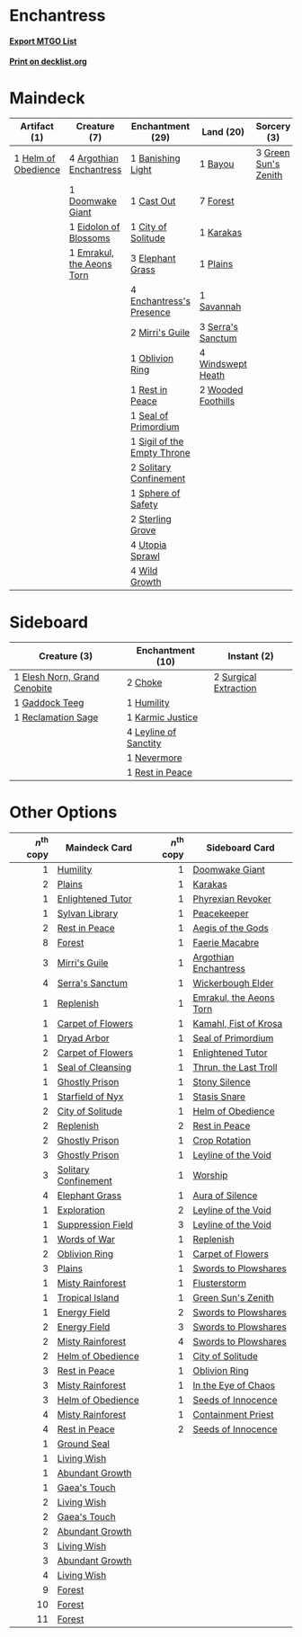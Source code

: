 # Enchantress

#### [Export MTGO List](../collection/Enchantress/Enchantress.txt)
#### [Print on decklist.org](http://decklist.org/?deckmain=4%09Argothian%20Enchantress%0A1%09Banishing%20Light%0A1%09Bayou%0A1%09Cast%20Out%0A1%09City%20of%20Solitude%0A1%09Doomwake%20Giant%0A1%09Eidolon%20of%20Blossoms%0A3%09Elephant%20Grass%0A1%09Emrakul,%20the%20Aeons%20Torn%0A4%09Enchantress's%20Presence%0A7%09Forest%0A3%09Green%20Sun's%20Zenith%0A1%09Helm%20of%20Obedience%0A1%09Karakas%0A2%09Mirri's%20Guile%0A1%09Oblivion%20Ring%0A1%09Plains%0A1%09Rest%20in%20Peace%0A1%09Savannah%0A1%09Seal%20of%20Primordium%0A3%09Serra's%20Sanctum%0A1%09Sigil%20of%20the%20Empty%20Throne%0A2%09Solitary%20Confinement%0A1%09Sphere%20of%20Safety%0A2%09Sterling%20Grove%0A4%09Utopia%20Sprawl%0A4%09Wild%20Growth%0A4%09Windswept%20Heath%0A2%09Wooded%20Foothills&deckside=2%09Choke%0A1%09Elesh%20Norn,%20Grand%20Cenobite%0A1%09Gaddock%20Teeg%0A1%09Humility%0A1%09Karmic%20Justice%0A4%09Leyline%20of%20Sanctity%0A1%09Nevermore%0A1%09Reclamation%20Sage%0A1%09Rest%20in%20Peace%0A2%09Surgical%20Extraction)
# Maindeck

|                                         Artifact (1)                                         |                                            Creature (7)                                            |                                           Enchantment (29)                                           |                                          Land (20)                                          |                                          Sorcery (3)                                          |
|----------------------------------------------------------------------------------------------|----------------------------------------------------------------------------------------------------|------------------------------------------------------------------------------------------------------|---------------------------------------------------------------------------------------------|-----------------------------------------------------------------------------------------------|
|1 [Helm of Obedience](http://gatherer.wizards.com/Pages/Card/Details.aspx?multiverseid=184550)|4 [Argothian Enchantress](http://gatherer.wizards.com/Pages/Card/Details.aspx?multiverseid=413700)  |1 [Banishing Light](http://gatherer.wizards.com/Pages/Card/Details.aspx?multiverseid=446754)          |1 [Bayou](http://gatherer.wizards.com/Pages/Card/Details.aspx?multiverseid=382860)           |3 [Green Sun's Zenith](http://gatherer.wizards.com/Pages/Card/Details.aspx?multiverseid=413711)|
|                                                                                              |1 [Doomwake Giant](http://gatherer.wizards.com/Pages/Card/Details.aspx?multiverseid=405203)         |1 [Cast Out](http://gatherer.wizards.com/Pages/Card/Details.aspx?multiverseid=426710)                 |7 [Forest](http://gatherer.wizards.com/Pages/Card/Details.aspx?multiverseid=439605)          |                                                                                               |
|                                                                                              |1 [Eidolon of Blossoms](http://gatherer.wizards.com/Pages/Card/Details.aspx?multiverseid=380408)    |1 [City of Solitude](http://gatherer.wizards.com/Pages/Card/Details.aspx?multiverseid=3659)           |1 [Karakas](http://gatherer.wizards.com/Pages/Card/Details.aspx?multiverseid=201198)         |                                                                                               |
|                                                                                              |1 [Emrakul, the Aeons Torn](http://gatherer.wizards.com/Pages/Card/Details.aspx?multiverseid=397905)|3 [Elephant Grass](http://gatherer.wizards.com/Pages/Card/Details.aspx?multiverseid=3661)             |1 [Plains](http://gatherer.wizards.com/Pages/Card/Details.aspx?multiverseid=439601)          |                                                                                               |
|                                                                                              |                                                                                                    |4 [Enchantress's Presence](http://gatherer.wizards.com/Pages/Card/Details.aspx?multiverseid=35514)    |1 [Savannah](http://gatherer.wizards.com/Pages/Card/Details.aspx?multiverseid=383079)        |                                                                                               |
|                                                                                              |                                                                                                    |2 [Mirri's Guile](http://gatherer.wizards.com/Pages/Card/Details.aspx?multiverseid=4770)              |3 [Serra's Sanctum](http://gatherer.wizards.com/Pages/Card/Details.aspx?multiverseid=9674)   |                                                                                               |
|                                                                                              |                                                                                                    |1 [Oblivion Ring](http://gatherer.wizards.com/Pages/Card/Details.aspx?multiverseid=205396)            |4 [Windswept Heath](http://gatherer.wizards.com/Pages/Card/Details.aspx?multiverseid=405115) |                                                                                               |
|                                                                                              |                                                                                                    |1 [Rest in Peace](http://gatherer.wizards.com/Pages/Card/Details.aspx?multiverseid=442021)            |2 [Wooded Foothills](http://gatherer.wizards.com/Pages/Card/Details.aspx?multiverseid=405116)|                                                                                               |
|                                                                                              |                                                                                                    |1 [Seal of Primordium](http://gatherer.wizards.com/Pages/Card/Details.aspx?multiverseid=425960)       |                                                                                             |                                                                                               |
|                                                                                              |                                                                                                    |1 [Sigil of the Empty Throne](http://gatherer.wizards.com/Pages/Card/Details.aspx?multiverseid=423436)|                                                                                             |                                                                                               |
|                                                                                              |                                                                                                    |2 [Solitary Confinement](http://gatherer.wizards.com/Pages/Card/Details.aspx?multiverseid=34769)      |                                                                                             |                                                                                               |
|                                                                                              |                                                                                                    |1 [Sphere of Safety](http://gatherer.wizards.com/Pages/Card/Details.aspx?multiverseid=420694)         |                                                                                             |                                                                                               |
|                                                                                              |                                                                                                    |2 [Sterling Grove](http://gatherer.wizards.com/Pages/Card/Details.aspx?multiverseid=23181)            |                                                                                             |                                                                                               |
|                                                                                              |                                                                                                    |4 [Utopia Sprawl](http://gatherer.wizards.com/Pages/Card/Details.aspx?multiverseid=442181)            |                                                                                             |                                                                                               |
|                                                                                              |                                                                                                    |4 [Wild Growth](http://gatherer.wizards.com/Pages/Card/Details.aspx?multiverseid=480)                 |                                                                                             |                                                                                               |


# Sideboard

|                                             Creature (3)                                              |                                        Enchantment (10)                                        |                                          Instant (2)                                           |
|-------------------------------------------------------------------------------------------------------|------------------------------------------------------------------------------------------------|------------------------------------------------------------------------------------------------|
|1 [Elesh Norn, Grand Cenobite](http://gatherer.wizards.com/Pages/Card/Details.aspx?multiverseid=397880)|2 [Choke](http://gatherer.wizards.com/Pages/Card/Details.aspx?multiverseid=430685)              |2 [Surgical Extraction](http://gatherer.wizards.com/Pages/Card/Details.aspx?multiverseid=397706)|
|1 [Gaddock Teeg](http://gatherer.wizards.com/Pages/Card/Details.aspx?multiverseid=140188)              |1 [Humility](http://gatherer.wizards.com/Pages/Card/Details.aspx?multiverseid=397614)           |                                                                                                |
|1 [Reclamation Sage](http://gatherer.wizards.com/Pages/Card/Details.aspx?multiverseid=430359)          |1 [Karmic Justice](http://gatherer.wizards.com/Pages/Card/Details.aspx?multiverseid=405277)     |                                                                                                |
|                                                                                                       |4 [Leyline of Sanctity](http://gatherer.wizards.com/Pages/Card/Details.aspx?multiverseid=397677)|                                                                                                |
|                                                                                                       |1 [Nevermore](http://gatherer.wizards.com/Pages/Card/Details.aspx?multiverseid=226878)          |                                                                                                |
|                                                                                                       |1 [Rest in Peace](http://gatherer.wizards.com/Pages/Card/Details.aspx?multiverseid=442021)      |                                                                                                |


# Other Options

|*n*<sup>th</sup> copy|                                        Maindeck Card                                         |*n*<sup>th</sup> copy|                                          Sideboard Card                                          |
|--------------------:|----------------------------------------------------------------------------------------------|--------------------:|--------------------------------------------------------------------------------------------------|
|                    1|[Humility](http://gatherer.wizards.com/Pages/Card/Details.aspx?multiverseid=397614)           |                    1|[Doomwake Giant](http://gatherer.wizards.com/Pages/Card/Details.aspx?multiverseid=405203)         |
|                    2|[Plains](http://gatherer.wizards.com/Pages/Card/Details.aspx?multiverseid=439601)             |                    1|[Karakas](http://gatherer.wizards.com/Pages/Card/Details.aspx?multiverseid=201198)                |
|                    1|[Enlightened Tutor](http://gatherer.wizards.com/Pages/Card/Details.aspx?multiverseid=413551)  |                    1|[Phyrexian Revoker](http://gatherer.wizards.com/Pages/Card/Details.aspx?multiverseid=220589)      |
|                    1|[Sylvan Library](http://gatherer.wizards.com/Pages/Card/Details.aspx?multiverseid=383120)     |                    1|[Peacekeeper](http://gatherer.wizards.com/Pages/Card/Details.aspx?multiverseid=4584)              |
|                    2|[Rest in Peace](http://gatherer.wizards.com/Pages/Card/Details.aspx?multiverseid=442021)      |                    1|[Aegis of the Gods](http://gatherer.wizards.com/Pages/Card/Details.aspx?multiverseid=380364)      |
|                    8|[Forest](http://gatherer.wizards.com/Pages/Card/Details.aspx?multiverseid=439605)             |                    1|[Faerie Macabre](http://gatherer.wizards.com/Pages/Card/Details.aspx?multiverseid=370410)         |
|                    3|[Mirri's Guile](http://gatherer.wizards.com/Pages/Card/Details.aspx?multiverseid=4770)        |                    1|[Argothian Enchantress](http://gatherer.wizards.com/Pages/Card/Details.aspx?multiverseid=413700)  |
|                    4|[Serra's Sanctum](http://gatherer.wizards.com/Pages/Card/Details.aspx?multiverseid=9674)      |                    1|[Wickerbough Elder](http://gatherer.wizards.com/Pages/Card/Details.aspx?multiverseid=220575)      |
|                    1|[Replenish](http://gatherer.wizards.com/Pages/Card/Details.aspx?multiverseid=15143)           |                    1|[Emrakul, the Aeons Torn](http://gatherer.wizards.com/Pages/Card/Details.aspx?multiverseid=397905)|
|                    1|[Carpet of Flowers](http://gatherer.wizards.com/Pages/Card/Details.aspx?multiverseid=5858)    |                    1|[Kamahl, Fist of Krosa](http://gatherer.wizards.com/Pages/Card/Details.aspx?multiverseid=220490)  |
|                    1|[Dryad Arbor](http://gatherer.wizards.com/Pages/Card/Details.aspx?multiverseid=282542)        |                    1|[Seal of Primordium](http://gatherer.wizards.com/Pages/Card/Details.aspx?multiverseid=425960)     |
|                    2|[Carpet of Flowers](http://gatherer.wizards.com/Pages/Card/Details.aspx?multiverseid=5858)    |                    1|[Enlightened Tutor](http://gatherer.wizards.com/Pages/Card/Details.aspx?multiverseid=413551)      |
|                    1|[Seal of Cleansing](http://gatherer.wizards.com/Pages/Card/Details.aspx?multiverseid=383085)  |                    1|[Thrun, the Last Troll](http://gatherer.wizards.com/Pages/Card/Details.aspx?multiverseid=214050)  |
|                    1|[Ghostly Prison](http://gatherer.wizards.com/Pages/Card/Details.aspx?multiverseid=423432)     |                    1|[Stony Silence](http://gatherer.wizards.com/Pages/Card/Details.aspx?multiverseid=425850)          |
|                    1|[Starfield of Nyx](http://gatherer.wizards.com/Pages/Card/Details.aspx?multiverseid=398475)   |                    1|[Stasis Snare](http://gatherer.wizards.com/Pages/Card/Details.aspx?multiverseid=402048)           |
|                    2|[City of Solitude](http://gatherer.wizards.com/Pages/Card/Details.aspx?multiverseid=3659)     |                    1|[Helm of Obedience](http://gatherer.wizards.com/Pages/Card/Details.aspx?multiverseid=184550)      |
|                    2|[Replenish](http://gatherer.wizards.com/Pages/Card/Details.aspx?multiverseid=15143)           |                    2|[Rest in Peace](http://gatherer.wizards.com/Pages/Card/Details.aspx?multiverseid=442021)          |
|                    2|[Ghostly Prison](http://gatherer.wizards.com/Pages/Card/Details.aspx?multiverseid=423432)     |                    1|[Crop Rotation](http://gatherer.wizards.com/Pages/Card/Details.aspx?multiverseid=417430)          |
|                    3|[Ghostly Prison](http://gatherer.wizards.com/Pages/Card/Details.aspx?multiverseid=423432)     |                    1|[Leyline of the Void](http://gatherer.wizards.com/Pages/Card/Details.aspx?multiverseid=205013)    |
|                    3|[Solitary Confinement](http://gatherer.wizards.com/Pages/Card/Details.aspx?multiverseid=34769)|                    1|[Worship](http://gatherer.wizards.com/Pages/Card/Details.aspx?multiverseid=429865)                |
|                    4|[Elephant Grass](http://gatherer.wizards.com/Pages/Card/Details.aspx?multiverseid=3661)       |                    1|[Aura of Silence](http://gatherer.wizards.com/Pages/Card/Details.aspx?multiverseid=405132)        |
|                    1|[Exploration](http://gatherer.wizards.com/Pages/Card/Details.aspx?multiverseid=382262)        |                    2|[Leyline of the Void](http://gatherer.wizards.com/Pages/Card/Details.aspx?multiverseid=205013)    |
|                    1|[Suppression Field](http://gatherer.wizards.com/Pages/Card/Details.aspx?multiverseid=83617)   |                    3|[Leyline of the Void](http://gatherer.wizards.com/Pages/Card/Details.aspx?multiverseid=205013)    |
|                    1|[Words of War](http://gatherer.wizards.com/Pages/Card/Details.aspx?multiverseid=40191)        |                    1|[Replenish](http://gatherer.wizards.com/Pages/Card/Details.aspx?multiverseid=15143)               |
|                    2|[Oblivion Ring](http://gatherer.wizards.com/Pages/Card/Details.aspx?multiverseid=205396)      |                    1|[Carpet of Flowers](http://gatherer.wizards.com/Pages/Card/Details.aspx?multiverseid=5858)        |
|                    3|[Plains](http://gatherer.wizards.com/Pages/Card/Details.aspx?multiverseid=439601)             |                    1|[Swords to Plowshares](http://gatherer.wizards.com/Pages/Card/Details.aspx?multiverseid=383119)   |
|                    1|[Misty Rainforest](http://gatherer.wizards.com/Pages/Card/Details.aspx?multiverseid=426065)   |                    1|[Flusterstorm](http://gatherer.wizards.com/Pages/Card/Details.aspx?multiverseid=382942)           |
|                    1|[Tropical Island](http://gatherer.wizards.com/Pages/Card/Details.aspx?multiverseid=383138)    |                    1|[Green Sun's Zenith](http://gatherer.wizards.com/Pages/Card/Details.aspx?multiverseid=413711)     |
|                    1|[Energy Field](http://gatherer.wizards.com/Pages/Card/Details.aspx?multiverseid=10421)        |                    2|[Swords to Plowshares](http://gatherer.wizards.com/Pages/Card/Details.aspx?multiverseid=383119)   |
|                    2|[Energy Field](http://gatherer.wizards.com/Pages/Card/Details.aspx?multiverseid=10421)        |                    3|[Swords to Plowshares](http://gatherer.wizards.com/Pages/Card/Details.aspx?multiverseid=383119)   |
|                    2|[Misty Rainforest](http://gatherer.wizards.com/Pages/Card/Details.aspx?multiverseid=426065)   |                    4|[Swords to Plowshares](http://gatherer.wizards.com/Pages/Card/Details.aspx?multiverseid=383119)   |
|                    2|[Helm of Obedience](http://gatherer.wizards.com/Pages/Card/Details.aspx?multiverseid=184550)  |                    1|[City of Solitude](http://gatherer.wizards.com/Pages/Card/Details.aspx?multiverseid=3659)         |
|                    3|[Rest in Peace](http://gatherer.wizards.com/Pages/Card/Details.aspx?multiverseid=442021)      |                    1|[Oblivion Ring](http://gatherer.wizards.com/Pages/Card/Details.aspx?multiverseid=205396)          |
|                    3|[Misty Rainforest](http://gatherer.wizards.com/Pages/Card/Details.aspx?multiverseid=426065)   |                    1|[In the Eye of Chaos](http://gatherer.wizards.com/Pages/Card/Details.aspx?multiverseid=202410)    |
|                    3|[Helm of Obedience](http://gatherer.wizards.com/Pages/Card/Details.aspx?multiverseid=184550)  |                    1|[Seeds of Innocence](http://gatherer.wizards.com/Pages/Card/Details.aspx?multiverseid=3410)       |
|                    4|[Misty Rainforest](http://gatherer.wizards.com/Pages/Card/Details.aspx?multiverseid=426065)   |                    1|[Containment Priest](http://gatherer.wizards.com/Pages/Card/Details.aspx?multiverseid=429862)     |
|                    4|[Rest in Peace](http://gatherer.wizards.com/Pages/Card/Details.aspx?multiverseid=442021)      |                    2|[Seeds of Innocence](http://gatherer.wizards.com/Pages/Card/Details.aspx?multiverseid=3410)       |
|                    1|[Ground Seal](http://gatherer.wizards.com/Pages/Card/Details.aspx?multiverseid=29991)         |                     |                                                                                                  |
|                    1|[Living Wish](http://gatherer.wizards.com/Pages/Card/Details.aspx?multiverseid=442168)        |                     |                                                                                                  |
|                    1|[Abundant Growth](http://gatherer.wizards.com/Pages/Card/Details.aspx?multiverseid=413698)    |                     |                                                                                                  |
|                    1|[Gaea's Touch](http://gatherer.wizards.com/Pages/Card/Details.aspx?multiverseid=201211)       |                     |                                                                                                  |
|                    2|[Living Wish](http://gatherer.wizards.com/Pages/Card/Details.aspx?multiverseid=442168)        |                     |                                                                                                  |
|                    2|[Gaea's Touch](http://gatherer.wizards.com/Pages/Card/Details.aspx?multiverseid=201211)       |                     |                                                                                                  |
|                    2|[Abundant Growth](http://gatherer.wizards.com/Pages/Card/Details.aspx?multiverseid=413698)    |                     |                                                                                                  |
|                    3|[Living Wish](http://gatherer.wizards.com/Pages/Card/Details.aspx?multiverseid=442168)        |                     |                                                                                                  |
|                    3|[Abundant Growth](http://gatherer.wizards.com/Pages/Card/Details.aspx?multiverseid=413698)    |                     |                                                                                                  |
|                    4|[Living Wish](http://gatherer.wizards.com/Pages/Card/Details.aspx?multiverseid=442168)        |                     |                                                                                                  |
|                    9|[Forest](http://gatherer.wizards.com/Pages/Card/Details.aspx?multiverseid=439605)             |                     |                                                                                                  |
|                   10|[Forest](http://gatherer.wizards.com/Pages/Card/Details.aspx?multiverseid=439605)             |                     |                                                                                                  |
|                   11|[Forest](http://gatherer.wizards.com/Pages/Card/Details.aspx?multiverseid=439605)             |                     |                                                                                                  |

